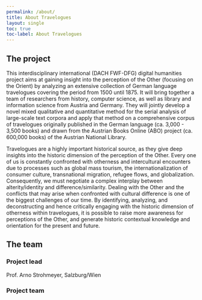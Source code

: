 ```yaml
---
permalink: /about/
title: About Travelogues
layout: single
toc: true
toc-label: About Travelogues
---
```


## The project

This interdisciplinary international (DACH FWF-DFG) digital humanities project aims at gaining insight into the perception of the Other (focusing on the Orient) by analyzing an extensive collection of German language travelogues covering the period from 1500 until 1875. It will bring together a team of researchers from history, computer science, as well as library and information science from Austria and Germany. They will jointly develop a novel mixed qualitative and quantitative method for the serial analysis of large-scale text corpora and apply that method on a comprehensive corpus of travelogues originally published in the German language (ca. 3,000 - 3,500 books) and drawn from the Austrian Books Online (ABO) project (ca. 600,000 books) of the Austrian National Library.

Travelogues are a highly important historical source, as they give deep insights into the historic dimension of the perception of the Other. Every one of us is constantly confronted with otherness and intercultural encounters due to processes such as global mass tourism, the internationalization of consumer culture, transnational migration, refugee flows, and globalization. Consequently, we must negotiate a complex interplay between alterity/identity and difference/similarity. Dealing with the Other and the conflicts that may arise when confronted with cultural difference is one of the biggest challenges of our time. By identifying, analyzing, and deconstructing and hence critically engaging with the historic dimension of otherness within travelogues, it is possible to raise more awareness for perceptions of the Other, and generate historic contextual knowledge and orientation for the present and future.

## The team

### Project lead

Prof. Arno Strohmeyer, Salzburg/Wien

### Project team
